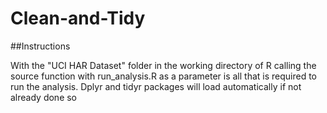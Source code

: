 # Clean-and-Tidy

##Instructions

With the "UCI HAR Dataset" folder in the working directory of R calling the source function with run_analysis.R as a parameter is all that is required to run the analysis.
Dplyr and tidyr packages will load automatically if not already done so